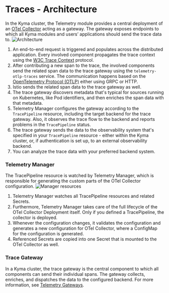 # Traces - Architecture
In the Kyma cluster, the Telemetry module provides a central deployment of an [OTel Collector](https://opentelemetry.io/docs/collector/) acting as a gateway. The gateway exposes endpoints to which all Kyma modules and users’ applications should send the trace data to.
![Architecture](./assets/traces-arch.drawio.svg)
1. An end-to-end request is triggered and populates across the distributed application. Every involved component propagates the trace context using the [W3C Trace Context](https://www.w3.org/TR/trace-context/) protocol.
2. After contributing a new span to the trace, the involved components send the related span data to the trace gateway using the `telemetry-otlp-traces` service. The communication happens based on the [OpenTelemetry Protocol (OTLP)](https://github.com/open-telemetry/opentelemetry-specification/blob/main/specification/protocol/otlp.md) either using GRPC or HTTP.
3. Istio sends the related span data to the trace gateway as well.
4. The trace gateway discovers metadata that's typical for sources running on Kubernetes, like Pod identifiers, and then enriches the span data with that metadata.
5. Telemetry Manager configures the gateway according to the `TracePipeline` resource, including the target backend for the trace gateway. Also, it observes the trace flow to the backend and reports problems in the `TracePipeline` status.
6. The trace gateway sends the data to the observability system that's specified in your `TracePipeline` resource - either within the Kyma cluster, or, if authentication is set up, to an external observability backend.
7. You can analyze the trace data with your preferred backend system.
### Telemetry Manager
The TracePipeline resource is watched by Telemetry Manager, which is responsible for generating the custom parts of the OTel Collector configuration.
![Manager resources](./assets/traces-resources.drawio.svg)
1. Telemetry Manager watches all TracePipeline resources and related Secrets.
2. Furthermore, Telemetry Manager takes care of the full lifecycle of the OTel Collector Deployment itself. Only if you defined a TracePipeline, the collector is deployed.
3. Whenever the configuration changes, it validates the configuration and generates a new configuration for OTel Collector, where a ConfigMap for the configuration is generated.
4. Referenced Secrets are copied into one Secret that is mounted to the OTel Collector as well.
### Trace Gateway
In a Kyma cluster, the trace gateway is the central component to which all components can send their individual spans. The gateway collects, enriches, and dispatches the data to the configured backend. For more information, see [Telemetry Gateways](./gateways.md).